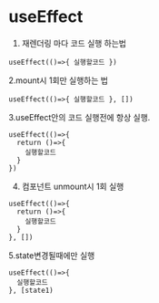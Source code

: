 # useEffect 

1. 재렌더링 마다 코드 실행 하는법
```
useEffect(()=>{ 실행할코드 })
```
2.mount시 1회만 실행하는 법
```
useEffect(()=>{ 실행할코드 }, [])
```

3.useEffect안의 코드 실행전에 항상 실행.
```
useEffect(()=>{ 
  return ()=>{
    실행할코드
  }
})
```
4. 컴포넌트 unmount시 1회 실행
```
useEffect(()=>{ 
  return ()=>{
    실행할코드
  }
}, [])
```
5.state변경될때에만 실행 
```
useEffect(()=>{ 
  실행할코드
}, [state1)
```
